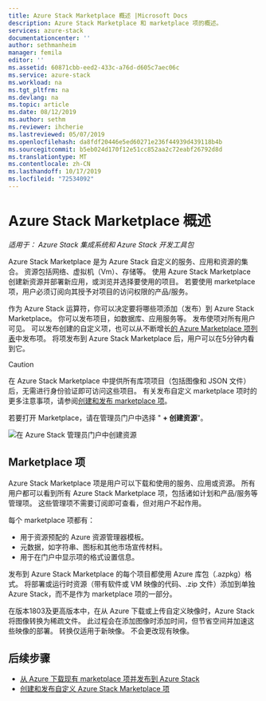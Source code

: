 ```yaml
---
title: Azure Stack Marketplace 概述 |Microsoft Docs
description: Azure Stack Marketplace 和 marketplace 项的概述。
services: azure-stack
documentationcenter: ''
author: sethmanheim
manager: femila
editor: ''
ms.assetid: 60871cbb-eed2-433c-a76d-d605c7aec06c
ms.service: azure-stack
ms.workload: na
ms.tgt_pltfrm: na
ms.devlang: na
ms.topic: article
ms.date: 08/12/2019
ms.author: sethm
ms.reviewer: ihcherie
ms.lastreviewed: 05/07/2019
ms.openlocfilehash: da8fdf20446e5ed60271e236f44939d439118b4b
ms.sourcegitcommit: b5eb024d170f12e51cc852aa2c72eabf26792d8d
ms.translationtype: MT
ms.contentlocale: zh-CN
ms.lasthandoff: 10/17/2019
ms.locfileid: "72534092"
---
```

# <a name="azure-stack-marketplace-overview"></a>Azure Stack Marketplace 概述

*适用于： Azure Stack 集成系统和 Azure Stack 开发工具包*

Azure Stack Marketplace 是为 Azure Stack 自定义的服务、应用和资源的集合。 资源包括网络、虚拟机（Vm）、存储等。 使用 Azure Stack Marketplace 创建新资源并部署新应用，或浏览并选择要使用的项目。 若要使用 marketplace 项，用户必须订阅向其授予对项目的访问权限的产品/服务。

作为 Azure Stack 运算符，你可以决定要将哪些项添加（发布）到 Azure Stack Marketplace。 你可以发布项目，如数据库、应用服务等。 发布使项对所有用户可见。 可以发布创建的自定义项，也可以从不断增长[的 Azure Marketplace 项列表](azure-stack-marketplace-azure-items.md)中发布项。 将项发布到 Azure Stack Marketplace 后，用户可以在5分钟内看到它。

> [!CAUTION]  
> 在 Azure Stack Marketplace 中提供所有库项项目（包括图像和 JSON 文件）后，无需进行身份验证即可访问这些项目。 有关发布自定义 marketplace 项时的更多注意事项，请参阅[创建和发布 marketplace 项](azure-stack-create-and-publish-marketplace-item.md)。

若要打开 Marketplace，请在管理员门户中选择 " **+ 创建资源**"。

![在 Azure Stack 管理员门户中创建资源](media/azure-stack-marketplace/marketplace1.png)

## <a name="marketplace-items"></a>Marketplace 项

Azure Stack Marketplace 项是用户可以下载和使用的服务、应用或资源。 所有用户都可以看到所有 Azure Stack Marketplace 项，包括诸如计划和产品/服务等管理项。 这些管理项不需要订阅即可查看，但对用户不起作用。

每个 marketplace 项都有：

* 用于资源预配的 Azure 资源管理器模板。
* 元数据，如字符串、图标和其他市场宣传材料。
* 用于在门户中显示项的格式设置信息。

发布到 Azure Stack Marketplace 的每个项目都使用 Azure 库包（.azpkg）格式。 将部署或运行时资源（带有软件或 VM 映像的代码、.zip 文件）添加到单独 Azure Stack，而不是作为 marketplace 项的一部分。

在版本1803及更高版本中，在从 Azure 下载或上传自定义映像时，Azure Stack 将图像转换为稀疏文件。 此过程会在添加图像时添加时间，但节省空间并加速这些映像的部署。 转换仅适用于新映像。 不会更改现有映像。

## <a name="next-steps"></a>后续步骤

* [从 Azure 下载现有 marketplace 项并发布到 Azure Stack](azure-stack-download-azure-marketplace-item.md)  
* [创建和发布自定义 Azure Stack Marketplace 项](azure-stack-create-and-publish-marketplace-item.md)
